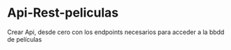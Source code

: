 # Api-Rest-peliculas
Crear  Api, desde cero con los endpoints necesarios para acceder a la bbdd de películas
